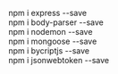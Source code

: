 npm i express --save<br>
npm i body-parser --save<br>
npm i nodemon --save <br>
npm i mongoose --save <br>
npm i bycriptjs --save <br>
npm i jsonwebtoken --save <br>